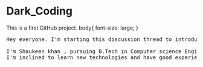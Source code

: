 # Dark_Coding
This is a first GitHub project.
body{
font-size: large;
}
<pre>
Hey everyone. I'm starting this discussion thread to introduce myself.

I'm Shaukeen khan , pursuing B.Tech in Computer science Engineering from Laxmi Davi Institute Of  Engineering and Technology, chikani. 
I'm inclined to learn new technologies and have good experience in web development with django,java(advance level) ,Pyhton,DBMS,C,C++.
 </pre>
